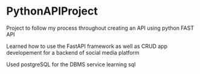# PythonAPIProject
Project to follow my process throughout creating an API using python FAST API

Learned how to use the FastAPI framework as well as CRUD app developement for a backend of social media platform

Used postgreSQL for the DBMS service learning sql


